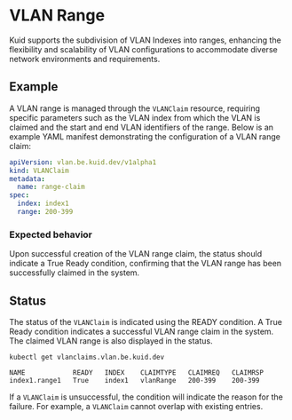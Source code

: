 # VLAN Range

Kuid supports the subdivision of VLAN Indexes into ranges, enhancing the flexibility and scalability of VLAN configurations to accommodate diverse network environments and requirements.

## Example

A VLAN range is managed through the `VLANClaim` resource, requiring specific parameters such as the VLAN index from which the VLAN is claimed and the start and end VLAN identifiers of the range. Below is an example YAML manifest demonstrating the configuration of a VLAN range claim:


```yaml
apiVersion: vlan.be.kuid.dev/v1alpha1
kind: VLANClaim
metadata:
  name: range-claim
spec:
  index: index1
  range: 200-399
```

### Expected behavior

Upon successful creation of the VLAN range claim, the status should indicate a True Ready condition, confirming that the VLAN range has been successfully claimed in the system.

## Status

The status of the `VLANClaim` is indicated using the READY condition. A True Ready condition indicates a successful VLAN range claim in the system. The claimed VLAN range is also displayed in the status.

```
kubectl get vlanclaims.vlan.be.kuid.dev
```

```
NAME            READY   INDEX    CLAIMTYPE   CLAIMREQ   CLAIMRSP
index1.range1   True    index1   vlanRange   200-399    200-399
```

If a `VLANClaim` is unsuccessful, the condition will indicate the reason for the failure. For example, a `VLANClaim` cannot overlap with existing entries.

